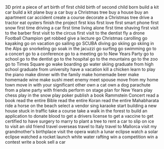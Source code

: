 3D print a piece of art
birth of first child
birth of second child
born
build a kit car
build a kit plane
buy a car
buy a Christmas tree
buy a house
buy an apartment
car accident
create a course
decorate a Christmas tree
drive a tractor
eat oysters
finish the project
first kiss
first love
first smart phone
first snow
first time driving a car
first time living alone
first time shaving
first visit to the barber
first visit to the circus
first visit to the dentist
fly a drone
Football Champion
get robbed
give a lecture
go Christmas carolling
go kayaking
go on vacation
go sailing
go SCUBA diving
go skiing
go skiing in the Alps
go snorkeling
go soak in the jacuzzi
go surfing
go swimming
go to a concert
go to a conference
go to a meeting
go to New Years Party
go to school
go to the dentist
go to the hospital
go to the mountains
go to the zoo
go to Times Square
go wake boarding
go water skiing
graduate from high school
graduate from university
have a vacation
kill a chicken
learn to play the piano
make dinner with the family
make homemade beer
make homemade wine
make sushi
meet enemy
meet spouse
move from my home town
move in with your significant other
own a cat
own a dog
parachute from a plane
party with friends
perform on stage
plan for New Years
play chess
play in the snow
play poker
publish a book
Rammstein Concert
read a book
read the entire Bible
read the entire Koran
read the entire Mahabharata
ride a horse on the beach
select a vendor
sing karaoke
start building a new house
stuck in traffic
take a course
take a walk in the forest
to build an application
to donate blood
to get a drivers license
to get a vaccine
to get certified
to have surgery
to marry
to plant a tree
to rent a car
to slip on ice
to visit an old friend
travel overseas
travel to Italy
travel to Mallorca
visit my grandmother's birthplace
visit the opera
watch a lunar eclipse
watch a solar eclipse
watched a rocket launch
white water rafting
win a competition
win a contest
write a book
sell a car